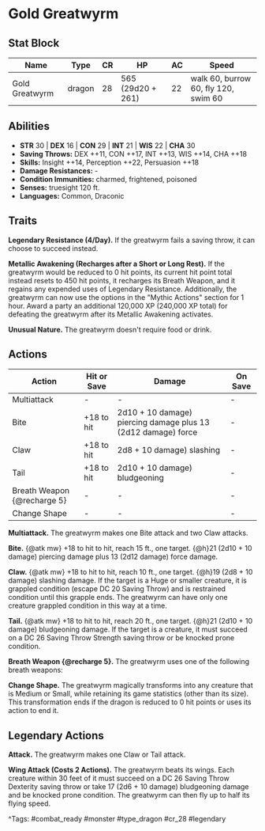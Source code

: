 # Gold Greatwyrm

## Stat Block

| Name | Type | CR | HP | AC | Speed |
|------|------|----|----|----|-------|
| Gold Greatwyrm | dragon | 28 | 565 (29d20 + 261) | 22 | walk 60, burrow 60, fly 120, swim 60 |

## Abilities

- **STR** 30 | **DEX** 16 | **CON** 29 | **INT** 21 | **WIS** 22 | **CHA** 30
- **Saving Throws:** DEX ++11, CON ++17, INT ++13, WIS ++14, CHA ++18  
- **Skills:** Insight ++14, Perception ++22, Persuasion ++18  
- **Damage Resistances:** -  
- **Condition Immunities:** charmed, frightened, poisoned  
- **Senses:** truesight 120 ft.  
- **Languages:** Common, Draconic

## Traits

**Legendary Resistance (4/Day).** If the greatwyrm fails a saving throw, it can choose to succeed instead.

**Metallic Awakening (Recharges after a Short or Long Rest).** If the greatwyrm would be reduced to 0 hit points, its current hit point total instead resets to 450 hit points, it recharges its Breath Weapon, and it regains any expended uses of Legendary Resistance. Additionally, the greatwyrm can now use the options in the "Mythic Actions" section for 1 hour. Award a party an additional 120,000 XP (240,000 XP total) for defeating the greatwyrm after its Metallic Awakening activates.

**Unusual Nature.** The greatwyrm doesn't require food or drink.


## Actions

| Action | Hit or Save | Damage | On Save |
|--------|--------------|--------|----------|
| Multiattack | - | - | - |
| Bite | +18 to hit | 2d10 + 10 damage) piercing damage plus 13 (2d12 damage) force | - |
| Claw | +18 to hit | 2d8 + 10 damage) slashing | - |
| Tail | +18 to hit | 2d10 + 10 damage) bludgeoning | - |
| Breath Weapon {@recharge 5} | - | - | - |
| Change Shape | - | - | - |

**Multiattack.** The greatwyrm makes one Bite attack and two Claw attacks.

**Bite.** {@atk mw} +18 to hit to hit, reach 15 ft., one target. {@h}21 (2d10 + 10 damage) piercing damage plus 13 (2d12 damage) force damage.

**Claw.** {@atk mw} +18 to hit to hit, reach 10 ft., one target. {@h}19 (2d8 + 10 damage) slashing damage. If the target is a Huge or smaller creature, it is grappled condition (escape DC 20 Saving Throw) and is restrained condition until this grapple ends. The greatwyrm can have only one creature grappled condition in this way at a time.

**Tail.** {@atk mw} +18 to hit to hit, reach 20 ft., one target. {@h}21 (2d10 + 10 damage) bludgeoning damage. If the target is a creature, it must succeed on a DC 26 Saving Throw Strength saving throw or be knocked prone condition.

**Breath Weapon {@recharge 5}.** The greatwyrm uses one of the following breath weapons:

**Change Shape.** The greatwyrm magically transforms into any creature that is Medium or Small, while retaining its game statistics (other than its size). This transformation ends if the dragon is reduced to 0 hit points or uses its action to end it.

## Legendary Actions

**Attack.** The greatwyrm makes one Claw or Tail attack.

**Wing Attack (Costs 2 Actions).** The greatwyrm beats its wings. Each creature within 30 feet of it must succeed on a DC 26 Saving Throw Dexterity saving throw or take 17 (2d6 + 10 damage) bludgeoning damage and be knocked prone condition. The greatwyrm can then fly up to half its flying speed.



^Tags: #combat_ready #monster #type_dragon #cr_28 #legendary